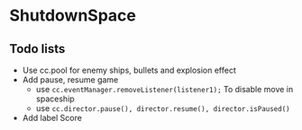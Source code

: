 # ShutdownSpace
## Todo lists
- Use cc.pool for enemy ships, bullets and explosion effect
- Add pause, resume game
  - use `cc.eventManager.removeListener(listener1);` To disable move in spaceship
  - use `cc.director.pause(), director.resume(), director.isPaused()`
- Add label Score
